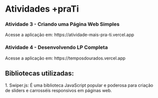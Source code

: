 <h1>Atividades +praTi</h1>

<h3>Atividade 3 - Criando uma Página Web Simples</h3>
Acesse a aplicação em: https://atividade-mais-pra-ti.vercel.app

<h3>Atividade 4 - Desenvolvendo LP Completa</h3>
Acesse a aplicação em: https://temposdourados.vercel.app

<h2>Bibliotecas utilizadas: </h2>
1. Swiper.js: É uma biblioteca JavaScript popular e poderosa para criação de sliders e carrosséis responsivos em páginas web.
